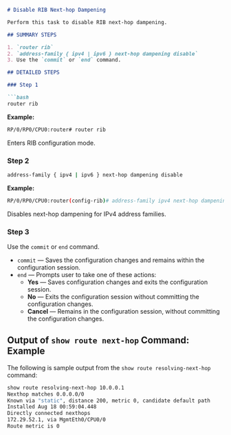 ```markdown
# Disable RIB Next-hop Dampening

Perform this task to disable RIB next-hop dampening.

## SUMMARY STEPS

1. `router rib`
2. `address-family { ipv4 | ipv6 } next-hop dampening disable`
3. Use the `commit` or `end` command.

## DETAILED STEPS

### Step 1

```bash
router rib
```

**Example:**

```bash
RP/0/RP0/CPU0:router# router rib
```

Enters RIB configuration mode.

### Step 2

```bash
address-family { ipv4 | ipv6 } next-hop dampening disable
```

**Example:**

```bash
RP/0/RP0/CPU0:router(config-rib)# address-family ipv4 next-hop dampening disable
```

Disables next-hop dampening for IPv4 address families.

### Step 3

Use the `commit` or `end` command.

- `commit` — Saves the configuration changes and remains within the configuration session.
- `end` — Prompts user to take one of these actions:
  - **Yes** — Saves configuration changes and exits the configuration session.
  - **No** — Exits the configuration session without committing the configuration changes.
  - **Cancel** — Remains in the configuration session, without committing the configuration changes.

## Output of `show route next-hop` Command: Example

The following is sample output from the `show route resolving-next-hop` command:

```bash
show route resolving-next-hop 10.0.0.1
Nexthop matches 0.0.0.0/0
Known via "static", distance 200, metric 0, candidate default path
Installed Aug 18 00:59:04.448
Directly connected nexthops
172.29.52.1, via MgmtEth0/CPU0/0
Route metric is 0
```
```